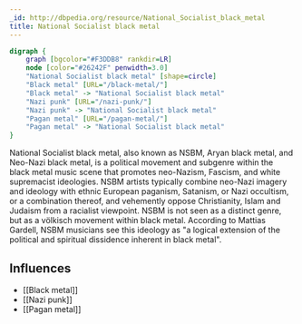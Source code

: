 ```yaml
---
_id: http://dbpedia.org/resource/National_Socialist_black_metal
title: National Socialist black metal
---
```


```dot
digraph {
	graph [bgcolor="#F3DDB8" rankdir=LR]
	node [color="#26242F" penwidth=3.0]
	"National Socialist black metal" [shape=circle]
	"Black metal" [URL="/black-metal/"]
	"Black metal" -> "National Socialist black metal"
	"Nazi punk" [URL="/nazi-punk/"]
	"Nazi punk" -> "National Socialist black metal"
	"Pagan metal" [URL="/pagan-metal/"]
	"Pagan metal" -> "National Socialist black metal"
}
```

National Socialist black metal, also known as NSBM, Aryan black metal, and Neo-Nazi black metal, is a political movement and subgenre within the black metal music scene that promotes neo-Nazism, Fascism, and white supremacist ideologies. NSBM artists typically combine neo-Nazi imagery and ideology with ethnic European paganism, Satanism, or Nazi occultism, or a combination thereof, and vehemently oppose Christianity, Islam and Judaism from a racialist viewpoint. NSBM is not seen as a distinct genre, but as a völkisch movement within black metal. According to Mattias Gardell, NSBM musicians see this ideology as "a logical extension of the political and spiritual dissidence inherent in black metal".

## Influences

- [[Black metal]]
- [[Nazi punk]]
- [[Pagan metal]]
